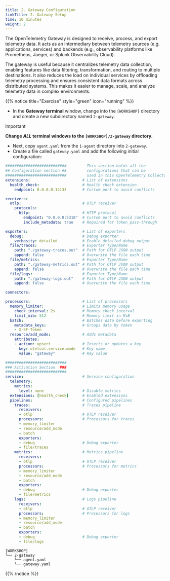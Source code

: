 ```yaml
---
title: 2. Gateway Configuration
linkTitle: 2. Gateway Setup
time: 10 minutes
weight: 2
---
```


The OpenTelemetry Gateway is designed to receive, process, and export telemetry data. It acts as an intermediary between telemetry sources (e.g. applications, services) and backends (e.g., observability platforms like Prometheus, Jaeger, or Splunk Observability Cloud).

The gateway is useful because it centralizes telemetry data collection, enabling features like data filtering, transformation, and routing to multiple destinations. It also reduces the load on individual services by offloading telemetry processing and ensures consistent data formats across distributed systems. This makes it easier to manage, scale, and analyze telemetry data in complex environments.

{{% notice title="Exercise" style="green" icon="running" %}}

- In the **Gateway terminal** window, change into the `[WORKSHOP]` directory and create a new subdirectory named `2-gateway`.

> [!IMPORTANT]
> **Change _ALL_ terminal windows to the `[WORKSHOP]/2-gateway` directory.**

- Next, copy `agent.yaml` from the `1-agent` directory into `2-gateway`.
- Create a file called `gateway.yaml` and add the following initial configuration:

```yaml { title="gateway.yaml" }
###########################         This section holds all the
## Configuration section ##         configurations that can be 
###########################         used in this OpenTelemetry Collector
extensions:                       # List of extensions
  health_check:                   # Health check extension
    endpoint: 0.0.0.0:14133       # Custom port to avoid conflicts

receivers:
  otlp:                           # OTLP receiver
    protocols:
      http:                       # HTTP protocol
        endpoint: "0.0.0.0:5318"  # Custom port to avoid conflicts
        include_metadata: true    # Required for token pass-through

exporters:                        # List of exporters
  debug:                          # Debug exporter
    verbosity: detailed           # Enable detailed debug output
  file/traces:                    # Exporter Type/Name
    path: "./gateway-traces.out"  # Path for OTLP JSON output
    append: false                 # Overwrite the file each time
  file/metrics:                   # Exporter Type/Name
    path: "./gateway-metrics.out" # Path for OTLP JSON output
    append: false                 # Overwrite the file each time
  file/logs:                      # Exporter Type/Name
    path: "./gateway-logs.out"    # Path for OTLP JSON output
    append: false                 # Overwrite the file each time

connectors:

processors:                       # List of processors
  memory_limiter:                 # Limits memory usage
    check_interval: 2s            # Memory check interval
    limit_mib: 512                # Memory limit in MiB
  batch:                          # Batches data before exporting
    metadata_keys:                # Groups data by token
    - X-SF-Token
  resource/add_mode:              # Adds metadata
    attributes:
    - action: upsert              # Inserts or updates a key
      key: otelcol.service.mode   # Key name
      value: "gateway"            # Key value

###########################
### Activation Section  ###
###########################
service:                          # Service configuration
  telemetry:
    metrics:
      level: none                 # Disable metrics
  extensions: [health_check]      # Enabled extensions
  pipelines:                      # Configured pipelines
    traces:                       # Traces pipeline
      receivers:
      - otlp                      # OTLP receiver
      processors:                 # Processors for traces
      - memory_limiter
      - resource/add_mode
      - batch
      exporters:
      - debug                     # Debug exporter
      - file/traces
    metrics:                      # Metrics pipeline
      receivers:
      - otlp                      # OTLP receiver
      processors:                 # Processors for metrics
      - memory_limiter
      - resource/add_mode
      - batch
      exporters:
      - debug                     # Debug exporter
      - file/metrics
    logs:                         # Logs pipeline
      receivers:
      - otlp                      # OTLP receiver
      processors:                 # Processors for logs
      - memory_limiter
      - resource/add_mode
      - batch
      exporters:
      - debug                     # Debug exporter
      - file/logs
```

```text { title="Updated Directory Structure" }
[WORKSHOP]
└── 2-gateway
    └── agent.yaml
    └── gateway.yaml
```

{{% /notice %}}
